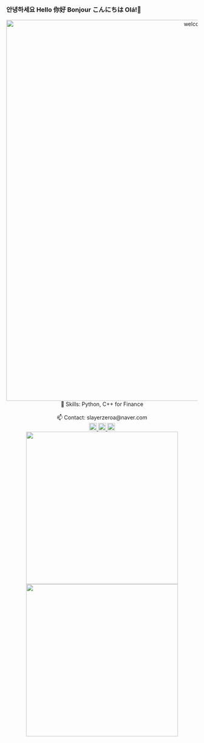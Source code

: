 ### 안녕하세요 Hello 你好 Bonjour こんにちは Olá!👋

<!--
**slayerzeroa/slayerzeroa** is a ✨ _special_ ✨ repository because its `README.md` (this file) appears on your GitHub profile.

Here are some ideas to get you started:

- 🔭 I’m currently working on ...
- 🌱 I’m currently learning ...
- 👯 I’m looking to collaborate on ...
- 🤔 I’m looking for help with ...
- 💬 Ask me about ...
- 📫 How to reach me: ...
- 😄 Pronouns: ...
- ⚡ Fun fact: ...
-->
<div align="center">
    <img src="https://user-images.githubusercontent.com/66348567/211156355-62823c67-3222-4562-b0b6-8e61debd25e4.gif" alt="welcome gif" style="width: 1000px; height: auto;" />
    <br>🌱 Skills: Python, C++ for Finance</br>
    <br>📫 Contact: slayerzeroa@naver.com</br>
</div>

<div align="center">
    <!-- Naver Badge -->
    <a href="https://blog.naver.com/slayerzeroa" target="_blank">
        <img src="https://img.shields.io/badge/Naver-03C75A?style=for-the-badge&logo=Naver&logoColor=FFFFFF" style="height: 20px;"/>
    </a>
    <!-- LinkedIn Badge -->
    <a href="https://www.linkedin.com/in/%EB%8C%80%EB%AA%85-%EC%9C%A0-625084183/" target="_blank">
        <img src="https://img.shields.io/badge/LinkedIn-0A66C2?style=for-the-badge&logo=LinkedIn&logoColor=FFFFFF" style="height: 20px;"/>
    </a>
    <!-- Hits Badge -->
    <a href="https://hits.seeyoufarm.com">
        <img src="https://hits.seeyoufarm.com/api/count/incr/badge.svg?url=https%3A%2F%2Fgithub.com%2Fslayerzeroa&count_bg=%23000000&title_bg=%23000000&icon=github.svg&icon_color=%23E7E7E7&title=How+many+visitors&edge_flat=false" style="height: 20px;"/>
    </a>
</div>

<div align="center">
    <!-- Solved.ac Profile Badge -->
    <a href="https://solved.ac/slayerzeroa" target="_blank">
        <img src="http://mazassumnida.wtf/api/generate_badge?boj=slayerzeroa" style="width: 400px;"/>
    </a>
</div>

<div align="center">
    <!-- Top Languages -->
    <img src="https://github-readme-stats.vercel.app/api/top-langs/?username=slayerzeroa&size_weight=0.5&count_weight=0.5&hide=scss,html,css,jupyter%20notebook,Makefile" style="width: 400px;"/>
</div>


